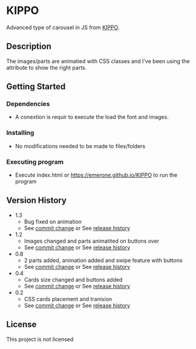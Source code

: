# KIPPO

Advanced type of carousel in JS from [KIPPO](https://kippo.com/chill).

## Description

The images/parts are animatied with CSS classes and I've been using the attribute to show the right parts.

## Getting Started

### Dependencies

* A conextion is requir to execute the load the font and images. 

### Installing

* No modifications needed to be made to files/folders

### Executing program

* Execute index.html or https://emerone.github.io/KIPPO to run the program

## Version History


* 1.3
    * Bug fixed on animation  
    * See [commit change](https://github.com/emerone/KIPPO/commit/95ed5e52eaaa712e68110efa9c56cb2390580a41) or See [release history](https://github.com/emerone/KIPPO/commits/master)
* 1.2
    * Images changed and parts animatited on buttons over 
    * See [commit change](https://github.com/emerone/KIPPO/commit/706364dceb52518b019115bc140cd0b6080d37ed) or See [release history](https://github.com/emerone/KIPPO/commits/master)
* 0.8
    * 2 parts added, animation added and swipe feature with buttons
    * See [commit change](https://github.com/emerone/KIPPO/commit/2f9c6b88d83547d40e841fc85ca0b2c281e002c2) or See [release history](https://github.com/emerone/KIPPO/commits/master)
* 0.4
    * Cards size changed and buttons added
    * See [commit change](https://github.com/emerone/KIPPO/commit/c4b60a846ffb7644fd87235cd5ee54b433253ceb) or See [release history](https://github.com/emerone/KIPPO/commits/master)
* 0.2
    * CSS cards placement and tranision
    * See [commit change](https://github.com/emerone/KIPPO/commit/cb7e0c4129a905b727c325e08b4f8d0c7fb53951) or See [release history](https://github.com/emerone/KIPPO/commits/master)

## License

This project is not licensed